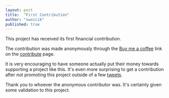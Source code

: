 ```yaml
---
layout: post
title:  "First Contribution"
author: "swoicik"
published: true
---
```


This project has received its first financial contribution. 

The contribution was made anonymously through the [Buy me a coffee](https://buymeacoffee.com/swoicik) link on the [contribute](https://cyod.xyz/contribute) page.

It is very encouraging to have someone actually put their money towards supporting a project like this. It's even more surprising to get a contribution after not promoting this project outside of a few [tweets](https://twitter.com/swoicik).

Thank you to whoever the anonymous contributor was. It's certainly given some validation to this project. 